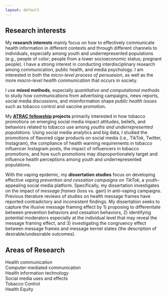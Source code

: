 ```yaml
---
layout: default
---
```


## Research interests

My **research interests** mainly focus on how to effectively communicate health information in different contexts and through different channels to individuals, especially among youth and underrepresented populations (e.g., people of color; people from a lower socioeconomic status; pregnant people). I have a strong interest in conducting interdisciplinary research among communication, public health, and media psychology. I am interested in both the _micro-level process of persuasion_, as well as the more _macro-level health communication_ that occurs in society. 

I use **mixed methods**, especially _quantitative and computational methods_ to study how communications from advertising campaigns, news reports, social media discussions, and misinformation shape _public health issues_ such as tobacco control and vaccine promotion.

My **[ATRAC fellowship](https://professional.heart.org/en/research-programs/a-trac) projects** primarily interested in how tobacco promotions on emerging social media impact attitudes, beliefs, and behaviors related to tobacco use among _youths and underrepresented populations_. Using social media analytics and big data, I studied the promotions of flavored cigar products on social media (i.e., TikTok, Twitter, Instagram), the compliance of health warning requirements in tobacco influencer Instagram posts, the impact of influencers in tobacco promotions, and how such promotions may disproportionately target and influence health perceptions among youth and underrepresented populations.

With the vaping epidemic, my **dissertation studies** focus on developing effective _vaping prevention and cessation campaigns on TikTok_, a youth-appealing social media platform. Specifically, my dissertation investigates on the impact of _message frames_ (loss vs. gain) in anti-vaping campaigns. Previous literature reviews of studies on health message frames have reported contradictory and inconsistent findings. My dissertation seeks to capture the illusive message framing effect by 1) proposing to differentiate between prevention behaviors and cessation behaviors, 2) identifying potential moderators especially at the individual level that may reveal the message framing effect, and 3) investigating the congruency effect between message frames and message kernel states (the description of desirable/undesirable outcomes).

## Areas of Research 
Health communication <br />
Computer-mediated communication <br />
Health information technology <br />
Social media uses and effects <br />
Tobacco Control <br />
Health Equity <br />


&nbsp;
&nbsp;
&nbsp;
&nbsp;
&nbsp;
&nbsp;
&nbsp;
&nbsp;
